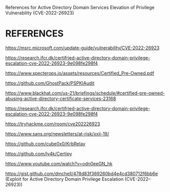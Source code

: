 References for Active Directory Domain Services Elevation of Privilege Vulnerability
(CVE-2022-26923)





# REFERENCES 
https://msrc.microsoft.com/update-guide/vulnerability/CVE-2022-26923

https://research.ifcr.dk/certifried-active-directory-domain-privilege-escalation-cve-2022-26923-9e098fe298f4

https://www.specterops.io/assets/resources/Certified_Pre-Owned.pdf

https://github.com/GhostPack/PSPKIAudit

https://www.blackhat.com/us-21/briefings/schedule/#certified-pre-owned-abusing-active-directory-certificate-services-23168

https://research.ifcr.dk/certifried-active-directory-domain-privilege-escalation-cve-2022-26923-9e098fe298f4

https://tryhackme.com/room/cve202226923


https://www.sans.org/newsletters/at-risk/xxii-19/


https://github.com/cube0x0/KrbRelay

https://github.com/ly4k/Certipy

https://www.youtube.com/watch?v=odn0eeGN_hk

https://gist.github.com/dmchell/478d83f369260bd4e4cd380712f6bb6e (Exploit for Active Directory Domain Privilege Escalation (CVE-2022–26923))